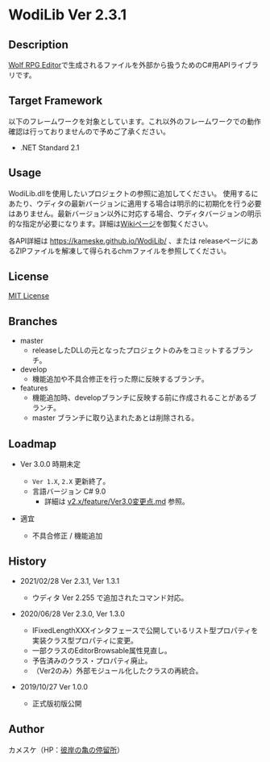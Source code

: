 WodiLib
Ver 2.3.1
====

Description
----------

[Wolf RPG Editor](https://www.silversecond.com/WolfRPGEditor/)で生成されるファイルを外部から扱うためのC#用APIライブラリです。

Target Framework
----------

以下のフレームワークを対象としています。これ以外のフレームワークでの動作確認は行っておりませんので予めご了承ください。

- .NET Standard 2.1

Usage
----------

WodiLib.dllを使用したいプロジェクトの参照に追加してください。
使用するにあたり、ウディタの最新バージョンに適用する場合は明示的に初期化を行う必要はありません。最新バージョン以外に対応する場合、ウディタバージョンの明示的な指定が必要になります。詳細は[Wikiページ](https://github.com/kameske/WodiLib/wiki/WoditorVersion)を御覧ください。

各API詳細は <https://kameske.github.io/WodiLib/> 、または releaseページにあるZIPファイルを解凍して得られるchmファイルを参照してください。

License
----------

[MIT License](https://github.com/kameske/WodiLib/blob/master/LICENSE)

Branches
----------

- master
  - releaseしたDLLの元となったプロジェクトのみをコミットするブランチ。
- develop
  - 機能追加や不具合修正を行った際に反映するブランチ。
- features
  - 機能追加時、developブランチに反映する前に作成されることがあるブランチ。
  - master ブランチに取り込まれたあとは削除される。

Loadmap
----------

- Ver 3.0.0 時期未定
    - ```Ver 1.X```, ```2.X``` 更新終了。
    - 言語バージョン C# 9.0
        - 詳細は [v2.x/feature/Ver3.0変更点.md](https://github.com/kameske/WodiLib/blob/v2.x/feature/Ver3.0%E5%A4%89%E6%9B%B4%E7%82%B9.md) 参照。

- 適宜
  - 不具合修正 / 機能追加

History
----------

- 2021/02/28 Ver 2.3.1, Ver 1.3.1
  - ウディタ Ver 2.255 で追加されたコマンド対応。

- 2020/06/28 Ver 2.3.0, Ver 1.3.0
  - IFixedLengthXXXインタフェースで公開しているリスト型プロパティを実装クラス型プロパティに変更。
  - 一部クラスのEditorBrowsable属性見直し。
  - 予告済みのクラス・プロパティ廃止。
  - （Ver2のみ）外部モジュール化したクラスの再統合。

- 2019/10/27 Ver 1.0.0
  - 正式版初版公開

Author
----------

カメスケ（HP：[彼岸の亀の停留所](http://kameske027.php.xdomain.jp/)）

